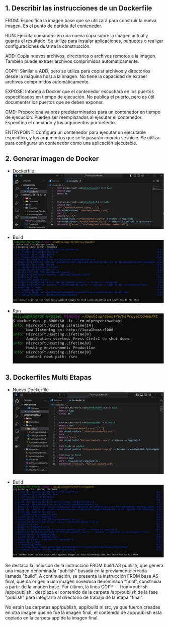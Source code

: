## 1. Describir las instrucciones de un Dockerfile

FROM: Especifica la imagen base que se utilizará para construir la nueva imagen. Es el punto de partida del contenedor.

RUN: Ejecuta comandos en una nueva capa sobre la imagen actual y guarda el resultado. Se utiliza para instalar aplicaciones, paquetes o realizar configuraciones durante la construcción.

ADD: Copia nuevos archivos, directorios o archivos remotos a la imagen. También puede extraer archivos comprimidos automáticamente.

COPY: Similar a ADD, pero se utiliza para copiar archivos y directorios desde la máquina host a la imagen. No tiene la capacidad de extraer archivos comprimidos automáticamente.

EXPOSE: Informa a Docker que el contenedor escuchará en los puertos especificados en tiempo de ejecución. No publica el puerto, pero es útil documentar los puertos que se deben exponer.

CMD: Proporciona valores predeterminados para un contenedor en tiempo de ejecución. Pueden ser reemplazados al ejecutar el contenedor. Especifica el comando y los argumentos por defecto.

ENTRYPOINT: Configura un contenedor para ejecutar un ejecutable específico, y los argumentos que se le pasarán cuando se inicie. Se utiliza para configurar un contenedor como una aplicación ejecutable.


## 2. Generar imagen de Docker

- Dockerfile
![1](creando_dockerfile.png)

- Build
![2](docker_build.png)

- Run
![3](docker_run.png)

## 3. Dockerfiles Multi Etapas

- Nuevo Dockerfile
![4](nuevo_dockerfile.png)

- Build
![5](segundo_build.png)

Se destaca la inclusión de la instrucción FROM build AS publish, que genera una imagen denominada "publish" basada en la previamente creada llamada "build". A continuación, se presenta la instrucción FROM base AS final, que da origen a una imagen novedosa denominada "final", construida a partir de la imagen base. Por último, la línea COPY -- from=publish /app/publish . desplaza el contenido de la carpeta /app/publish de la fase "publish" para integrarlo al directorio de trabajo de la etapa "final".

No están las carpetas app/publish, app/build ni src, ya que fueron creadas en otra imagen que no fue la imagen final, el contenido de app/publish esta copiado en la carpeta app de la imagen final.